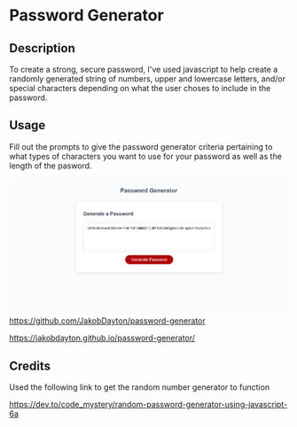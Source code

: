 # Password Generator

## Description

To create a strong, secure password, I've used javascript to help create a randomly generated string of numbers, upper and
lowercase letters, and/or special characters depending on what the user choses to include in the password.

## Usage

Fill out the prompts to give the password generator criteria pertaining to what types of characters you want to use for your password
as well as the length of the pasword.

![screenshot](assets/password-generator-screenshot.png)
https://github.com/JakobDayton/password-generator

https://jakobdayton.github.io/password-generator/

## Credits

Used the following link to get the random number generator to function

https://dev.to/code_mystery/random-password-generator-using-javascript-6a